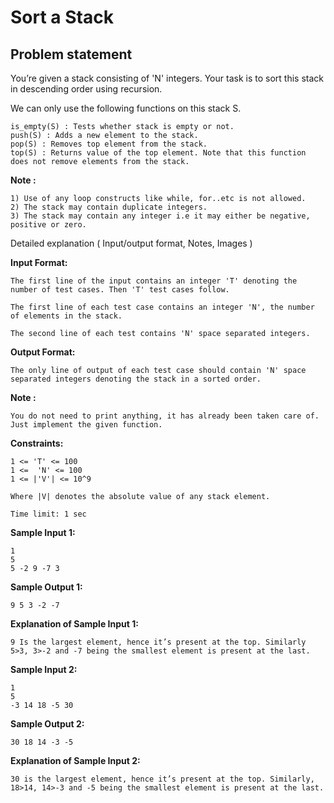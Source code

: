Sort a Stack
============

Problem statement
-----------------

You’re given a stack consisting of 'N' integers. Your task is to sort this stack in descending order using recursion.

We can only use the following functions on this stack S.

    is_empty(S) : Tests whether stack is empty or not.
    push(S) : Adds a new element to the stack.
    pop(S) : Removes top element from the stack.
    top(S) : Returns value of the top element. Note that this function does not remove elements from the stack.
    

**Note :**

    1) Use of any loop constructs like while, for..etc is not allowed. 
    2) The stack may contain duplicate integers.
    3) The stack may contain any integer i.e it may either be negative, positive or zero.
    

Detailed explanation ( Input/output format, Notes, Images )

**Input Format:**

    The first line of the input contains an integer 'T' denoting the number of test cases. Then 'T' test cases follow.
    
    The first line of each test case contains an integer 'N', the number of elements in the stack.
    
    The second line of each test contains 'N' space separated integers.
    

**Output Format:**

    The only line of output of each test case should contain 'N' space separated integers denoting the stack in a sorted order.
    

**Note :**

    You do not need to print anything, it has already been taken care of. Just implement the given function. 
    

**Constraints:**

    1 <= 'T' <= 100
    1 <=  'N' <= 100
    1 <= |'V'| <= 10^9
    
    Where |V| denotes the absolute value of any stack element.
    
    Time limit: 1 sec
    

**Sample Input 1:**

    1
    5
    5 -2 9 -7 3
    

**Sample Output 1:**

    9 5 3 -2 -7
    

**Explanation of Sample Input 1:**

    9 Is the largest element, hence it’s present at the top. Similarly 5>3, 3>-2 and -7 being the smallest element is present at the last. 
    

**Sample Input 2:**

    1
    5
    -3 14 18 -5 30
    

**Sample Output 2:**

    30 18 14 -3 -5
    

**Explanation of Sample Input 2:**

    30 is the largest element, hence it’s present at the top. Similarly, 18>14, 14>-3 and -5 being the smallest element is present at the last.
